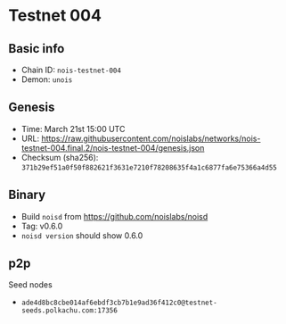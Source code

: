 # Testnet 004

## Basic info

- Chain ID: `nois-testnet-004`
- Demon: `unois`

## Genesis

- Time: March 21st 15:00 UTC
- URL: https://raw.githubusercontent.com/noislabs/networks/nois-testnet-004.final.2/nois-testnet-004/genesis.json
- Checksum (sha256): `371b29ef51a0f50f882621f3631e7210f78208635f4a1c6877fa6e75366a4d55`

## Binary

- Build `noisd` from https://github.com/noislabs/noisd
- Tag: v0.6.0
- `noisd version` should show 0.6.0

## p2p

Seed nodes

- `ade4d8bc8cbe014af6ebdf3cb7b1e9ad36f412c0@testnet-seeds.polkachu.com:17356`
